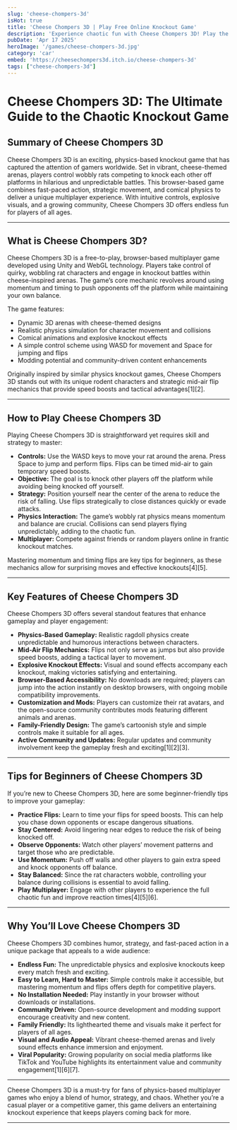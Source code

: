 ```yaml
---
slug: 'cheese-chompers-3d'
isHot: true
title: 'Cheese Chompers 3D | Play Free Online Knockout Game'
description: 'Experience chaotic fun with Cheese Chompers 3D! Play the free browser game, knock wobbly rats off platforms, & master the flip for speed boosts! No downloads!' 
pubDate: 'Apr 17 2025'
heroImage: '/games/cheese-chompers-3d.jpg'
category: 'car'
embed: 'https://cheesechompers3d.itch.io/cheese-chompers-3d'
tags: ["cheese-chompers-3d"]
---
```



# Cheese Chompers 3D: The Ultimate Guide to the Chaotic Knockout Game

## Summary of Cheese Chompers 3D

Cheese Chompers 3D is an exciting, physics-based knockout game that has captured the attention of gamers worldwide. Set in vibrant, cheese-themed arenas, players control wobbly rats competing to knock each other off platforms in hilarious and unpredictable battles. This browser-based game combines fast-paced action, strategic movement, and comical physics to deliver a unique multiplayer experience. With intuitive controls, explosive visuals, and a growing community, Cheese Chompers 3D offers endless fun for players of all ages.

---

## What is Cheese Chompers 3D?

Cheese Chompers 3D is a free-to-play, browser-based multiplayer game developed using Unity and WebGL technology. Players take control of quirky, wobbling rat characters and engage in knockout battles within cheese-inspired arenas. The game’s core mechanic revolves around using momentum and timing to push opponents off the platform while maintaining your own balance.

The game features:

- Dynamic 3D arenas with cheese-themed designs  
- Realistic physics simulation for character movement and collisions  
- Comical animations and explosive knockout effects  
- A simple control scheme using WASD for movement and Space for jumping and flips  
- Modding potential and community-driven content enhancements

Originally inspired by similar physics knockout games, Cheese Chompers 3D stands out with its unique rodent characters and strategic mid-air flip mechanics that provide speed boosts and tactical advantages[1][2].

---

## How to Play Cheese Chompers 3D

Playing Cheese Chompers 3D is straightforward yet requires skill and strategy to master:

- **Controls:** Use the WASD keys to move your rat around the arena. Press Space to jump and perform flips. Flips can be timed mid-air to gain temporary speed boosts.  
- **Objective:** The goal is to knock other players off the platform while avoiding being knocked off yourself.  
- **Strategy:** Position yourself near the center of the arena to reduce the risk of falling. Use flips strategically to close distances quickly or evade attacks.  
- **Physics Interaction:** The game’s wobbly rat physics means momentum and balance are crucial. Collisions can send players flying unpredictably, adding to the chaotic fun.  
- **Multiplayer:** Compete against friends or random players online in frantic knockout matches.

Mastering momentum and timing flips are key tips for beginners, as these mechanics allow for surprising moves and effective knockouts[4][5].

---

## Key Features of Cheese Chompers 3D

Cheese Chompers 3D offers several standout features that enhance gameplay and player engagement:

- **Physics-Based Gameplay:** Realistic ragdoll physics create unpredictable and humorous interactions between characters.  
- **Mid-Air Flip Mechanics:** Flips not only serve as jumps but also provide speed boosts, adding a tactical layer to movement.  
- **Explosive Knockout Effects:** Visual and sound effects accompany each knockout, making victories satisfying and entertaining.  
- **Browser-Based Accessibility:** No downloads are required; players can jump into the action instantly on desktop browsers, with ongoing mobile compatibility improvements.  
- **Customization and Mods:** Players can customize their rat avatars, and the open-source community contributes mods featuring different animals and arenas.  
- **Family-Friendly Design:** The game’s cartoonish style and simple controls make it suitable for all ages.  
- **Active Community and Updates:** Regular updates and community involvement keep the gameplay fresh and exciting[1][2][3].

---

## Tips for Beginners of Cheese Chompers 3D

If you’re new to Cheese Chompers 3D, here are some beginner-friendly tips to improve your gameplay:

- **Practice Flips:** Learn to time your flips for speed boosts. This can help you chase down opponents or escape dangerous situations.  
- **Stay Centered:** Avoid lingering near edges to reduce the risk of being knocked off.  
- **Observe Opponents:** Watch other players’ movement patterns and target those who are predictable.  
- **Use Momentum:** Push off walls and other players to gain extra speed and knock opponents off balance.  
- **Stay Balanced:** Since the rat characters wobble, controlling your balance during collisions is essential to avoid falling.  
- **Play Multiplayer:** Engage with other players to experience the full chaotic fun and improve reaction times[4][5][6].

---

## Why You’ll Love Cheese Chompers 3D

Cheese Chompers 3D combines humor, strategy, and fast-paced action in a unique package that appeals to a wide audience:

- **Endless Fun:** The unpredictable physics and explosive knockouts keep every match fresh and exciting.  
- **Easy to Learn, Hard to Master:** Simple controls make it accessible, but mastering momentum and flips offers depth for competitive players.  
- **No Installation Needed:** Play instantly in your browser without downloads or installations.  
- **Community Driven:** Open-source development and modding support encourage creativity and new content.  
- **Family Friendly:** Its lighthearted theme and visuals make it perfect for players of all ages.  
- **Visual and Audio Appeal:** Vibrant cheese-themed arenas and lively sound effects enhance immersion and enjoyment.  
- **Viral Popularity:** Growing popularity on social media platforms like TikTok and YouTube highlights its entertainment value and community engagement[1][6][7].

---

Cheese Chompers 3D is a must-try for fans of physics-based multiplayer games who enjoy a blend of humor, strategy, and chaos. Whether you’re a casual player or a competitive gamer, this game delivers an entertaining knockout experience that keeps players coming back for more.

---

 
